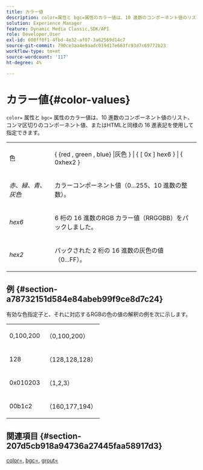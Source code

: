```yaml
---
title: カラー値
description: color=属性と bgc=属性のカラー値は、10 進数のコンポーネント値のリスト、コンマ区切りのコンポーネント値、またはHTMLと同様の 16 進表記を使用して指定できます。
solution: Experience Manager
feature: Dynamic Media Classic,SDK/API
role: Developer,User
exl-id: 608ff0f1-4fbd-4e32-af07-3a62569d14c7
source-git-commit: 790ce3aa4e9aadc019d17e663fc93d7c69772b23
workflow-type: tm+mt
source-wordcount: '117'
ht-degree: 4%

---
```


# カラー値{#color-values}

`color=` 属性と `bgc=` 属性のカラー値は、10 進数のコンポーネント値のリスト、コンマ区切りのコンポーネント値、またはHTMLと同様の 16 進表記を使用して指定できます。

<table id="simpletable_9B3A231D5BB14A3DB2B42B341E198341"> 
 <tr class="strow"> 
  <td class="stentry"> <p><span class="varname"> 色 </span> </p></td> 
  <td class="stentry"> <p><span class="codeph">{ {red , green , blue} |灰色 } | { [ 0x ] hex6 } | { 0xhex2 }</span> </p></td> 
 </tr> 
 <tr class="strow"> 
  <td class="stentry"> <p><i> 赤、緑、青、灰色 </i> </p></td> 
  <td class="stentry"> <p>カラーコンポーネント値（0...255、10 進数の整数）。 </p></td> 
 </tr> 
 <tr class="strow"> 
  <td class="stentry"> <p><i>hex6</i> </p></td> 
  <td class="stentry"> <p>6 桁の 16 進数のRGB カラー値（RRGGBB）をパックしました。 </p></td> 
 </tr> 
 <tr class="strow"> 
  <td class="stentry"> <p><i>hex2</i> </p></td> 
  <td class="stentry"> <p>パックされた 2 桁の 16 進数の灰色の値（0...FF）。 </p></td> 
 </tr> 
</table>

## 例 {#section-a78732151d584e84abeb99f9ce8d7c24}

有効な色指定子と、それに対応するRGBの色の値の解釈の例を次に示します。

<table id="simpletable_837B3173020240A5B7B2DB2F4CC57352"> 
 <tr class="strow"> 
  <td class="stentry"> <p>0,100,200 </p></td> 
  <td class="stentry"> <p>（0,100,200） </p></td> 
 </tr> 
 <tr class="strow"> 
  <td class="stentry"> <p>128 </p></td> 
  <td class="stentry"> <p>（128,128,128） </p></td> 
 </tr> 
 <tr class="strow"> 
  <td class="stentry"> <p>0x010203 </p></td> 
  <td class="stentry"> <p>（1,2,3） </p></td> 
 </tr> 
 <tr class="strow"> 
  <td class="stentry"> <p>00b1c2 </p></td> 
  <td class="stentry"> <p>（160,177,194） </p></td> 
 </tr> 
</table>

## 関連項目 {#section-207d5cb918a94736a27445faa58917d3}

[color=](../../../../../ir-api/http-protocol/image-rendering-api-ref/c-ir-http-protocol-ref/c-ir-http-protocol-command-reference/r-ir-http-color.md#reference-ea3cba9edfe94dbab86d8f123a9ed0aa), [bgc=](../../../../../ir-api/http-protocol/image-rendering-api-ref/c-ir-http-protocol-ref/c-ir-http-protocol-command-reference/r-ir-bgc.md#reference-3f5c78cea01c4a85aa582076d23aebb0), [grout=](../../../../../ir-api/http-protocol/image-rendering-api-ref/c-ir-http-protocol-ref/c-ir-http-protocol-command-reference/r-ir-grout.md#reference-73651cbbbc344adba2626ef950d3672a)

